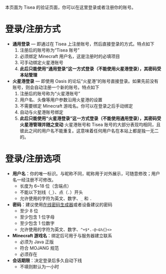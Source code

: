 本页面为 Tisea 的验证页面，你可以在这里登录或者注册你的账号。
# 登录/注册方式
- **通用登录** — 即通过在 Tisea 上注册账号，然后直接登录的方式。特点如下
  1. 注册后的账号称为“Tisea 账号”
  2. 必须绑定 Minecraft 用户名，这是注册时的必填项目
  3. 可手动绑定火星港账号
  4. **此后只能使用“通用登录”这一方式登录（不能使用火星港登录），其密码受本站管理**
- **火星港登录** — 即使用 Oasis 的论坛“火星港”的账号直接登录。如果先前没有账号，则会自动注册一个新的账号。特点如下
  1. 注册后的账号称为“火星港账号”
  2. 用户名、头像等用户参数沿用火星港的设置
  3. 不需要绑定 Minecraft 游戏名。你可以在登录之后手动绑定
  4. 自动与火星港账号绑定
  5. **此后只能使用“火星港登录”这一方式登录（不能使用通用登录），其密码受火星港管理并随之变动**
火星港账号和 Tisea 账号的大部分表现均相同，且彼此之间的用户名不能重复。这意味着任何用户名在本站上都是独一无二的。

# 登录/注册选项
- **用户名**：你的唯一标识。与昵称不同，昵称用于对外展示，可随意修改；用户名一经注册不可修改。
  - 长度为 6~18 位（含端点）
  - 不能以下划线（`_`）、点（`.`）开头
  - 允许使用的字符为英文、数字、`_` 和 `.`
- **密码**：建议使用[在线密码生成器](https://1password.com/zh-cn/password-generator/)或者设备建议的密码
  - 至少 8 位
  - 至少包含 1 位字母
  - 至少包含 1 位数字
  - 允许使用的字符为英文、数字、`^+$*.-@~&%{}<>`
- **Minecraft 游戏名**：绑定后可用于与服务器建立联系
  - 必须为 Java 正版
  - 符合 MOJANG 规范 
  - 必须存在
- **会话期限**：决定登录后多久自动下线
  - 不填则默认为一小时
